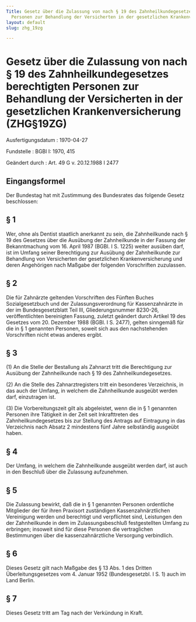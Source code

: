 ```yaml
---
Title: Gesetz über die Zulassung von nach § 19 des Zahnheilkundegesetzes berechtigten
  Personen zur Behandlung der Versicherten in der gesetzlichen Krankenversicherung
layout: default
slug: zhg_19zg

---
```


# Gesetz über die Zulassung von nach § 19 des Zahnheilkundegesetzes berechtigten Personen zur Behandlung der Versicherten in der gesetzlichen Krankenversicherung (ZHG§19ZG)

Ausfertigungsdatum
:   1970-04-27

Fundstelle
:   BGBl I: 1970, 415

Geändert durch
:   Art. 49 G v. 20.12.1988 I 2477


## Eingangsformel

Der Bundestag hat mit Zustimmung des Bundesrates das folgende Gesetz
beschlossen:


## § 1

Wer, ohne als Dentist staatlich anerkannt zu sein, die Zahnheilkunde
nach § 19 des Gesetzes über die Ausübung der Zahnheilkunde in der
Fassung der Bekanntmachung vom 16. April 1987 (BGBl. I S. 1225) weiter
ausüben darf, ist im Umfang seiner Berechtigung zur Ausübung der
Zahnheilkunde zur Behandlung von Versicherten der gesetzlichen
Krankenversicherung und deren Angehörigen nach Maßgabe der folgenden
Vorschriften zuzulassen.


## § 2

Die für Zahnärzte geltenden Vorschriften des Fünften Buches
Sozialgesetzbuch und der Zulassungsverordnung für Kassenzahnärzte in
der im Bundesgesetzblatt Teil III, Gliederungsnummer 8230-26,
veröffentlichten bereinigten Fassung, zuletzt geändert durch Artikel
19 des Gesetzes vom 20. Dezember 1988 (BGBl. I S. 2477), gelten
sinngemäß für die in § 1 genannten Personen, soweit sich aus den
nachstehenden Vorschriften nicht etwas anderes ergibt.


## § 3

(1) An die Stelle der Bestallung als Zahnarzt tritt die Berechtigung
zur Ausübung der Zahnheilkunde nach § 19 des Zahnheilkundegesetzes.

(2) An die Stelle des Zahnarztregisters tritt ein besonderes
Verzeichnis, in das auch der Umfang, in welchem die Zahnheilkunde
ausgeübt werden darf, einzutragen ist.

(3) Die Vorbereitungszeit gilt als abgeleistet, wenn die in § 1
genannten Personen ihre Tätigkeit in der Zeit seit Inkrafttreten des
Zahnheilkundegesetzes bis zur Stellung des Antrags auf Eintragung in
das Verzeichnis nach Absatz 2 mindestens fünf Jahre selbständig
ausgeübt haben.


## § 4

Der Umfang, in welchem die Zahnheilkunde ausgeübt werden darf, ist
auch in den Beschluß über die Zulassung aufzunehmen.


## § 5

Die Zulassung bewirkt, daß die in § 1 genannten Personen ordentliche
Mitglieder der für ihren Praxisort zuständigen Kassenzahnärztlichen
Vereinigung werden und berechtigt und verpflichtet sind, Leistungen
den der Zahnheilkunde in dem im Zulassungsbeschluß festgestellten
Umfang zu erbringen; insoweit sind für diese Personen die
vertraglichen Bestimmungen über die kassenzahnärztliche Versorgung
verbindlich.


## § 6

Dieses Gesetz gilt nach Maßgabe des § 13 Abs. 1 des Dritten
Überleitungsgesetzes vom 4. Januar 1952 (Bundesgesetzbl. I S. 1) auch
im Land Berlin.


## § 7

Dieses Gesetz tritt am Tag nach der Verkündung in Kraft.


